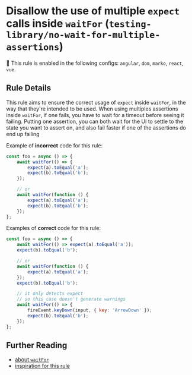 # Disallow the use of multiple `expect` calls inside `waitFor` (`testing-library/no-wait-for-multiple-assertions`)

💼 This rule is enabled in the following configs: `angular`, `dom`, `marko`, `react`, `vue`.

<!-- end auto-generated rule header -->

## Rule Details

This rule aims to ensure the correct usage of `expect` inside `waitFor`, in the way that they're intended to be used.
When using multiples assertions inside `waitFor`, if one fails, you have to wait for a timeout before seeing it failing.
Putting one assertion, you can both wait for the UI to settle to the state you want to assert on,
and also fail faster if one of the assertions do end up failing

Example of **incorrect** code for this rule:

```js
const foo = async () => {
	await waitFor(() => {
		expect(a).toEqual('a');
		expect(b).toEqual('b');
	});

	// or
	await waitFor(function () {
		expect(a).toEqual('a');
		expect(b).toEqual('b');
	});
};
```

Examples of **correct** code for this rule:

```js
const foo = async () => {
	await waitFor(() => expect(a).toEqual('a'));
	expect(b).toEqual('b');

	// or
	await waitFor(function () {
		expect(a).toEqual('a');
	});
	expect(b).toEqual('b');

	// it only detects expect
	// so this case doesn't generate warnings
	await waitFor(() => {
		fireEvent.keyDown(input, { key: 'ArrowDown' });
		expect(b).toEqual('b');
	});
};
```

## Further Reading

- [about `waitFor`](https://testing-library.com/docs/dom-testing-library/api-async#waitfor)
- [inspiration for this rule](https://kentcdodds.com/blog/common-mistakes-with-react-testing-library#having-multiple-assertions-in-a-single-waitfor-callback)
